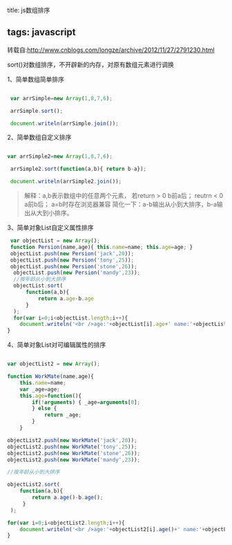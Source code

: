 title: js数组排序

tags: javascript
----------------

转载自:http://www.cnblogs.com/longze/archive/2012/11/27/2791230.html

sort()对数组排序，不开辟新的内存，对原有数组元素进行调换

1、简单数组简单排序

```javascript

 var arrSimple=new Array(1,8,7,6);

 arrSimple.sort();

 document.writeln(arrSimple.join());

```

2、简单数组自定义排序

```javascript

var arrSimple2=new Array(1,8,7,6);

 arrSimple2.sort(function(a,b){ return b-a});

 document.writeln(arrSimple2.join());

```

<!-- more -->

> 解释：a,b表示数组中的任意两个元素， 若return > 0 b前a后； reutrn < 0 a前b后； a=b时存在浏览器兼容 简化一下：a-b输出从小到大排序，b-a输出从大到小排序。

3、简单对象List自定义属性排序

```javascript
 var objectList = new Array();
 function Persion(name,age){ this.name=name; this.age=age; }
 objectList.push(new Persion('jack',20));
 objectList.push(new Persion('tony',25));
 objectList.push(new Persion('stone',26));
  objectList.push(new Persion('mandy',23));
  //按年龄从小到大排序
  objectList.sort(
      function(a,b){
          return a.age-b.age
      }
  );
  for(var i=0;i<objectList.length;i++){
    document.writeln('<br />age:'+objectList[i].age+' name:'+objectList[i].name);
}
```

4、简单对象List对可编辑属性的排序

```javascript

var objectList2 = new Array();

function WorkMate(name,age){
    this.name=name;
    var _age=age;
    this.age=function(){
        if(!arguments) { _age=arguments[0];
        } else {
            return _age;
        }
    }

objectList2.push(new WorkMate('jack',20));
objectList2.push(new WorkMate('tony',25));
objectList2.push(new WorkMate('stone',26));
objectList2.push(new WorkMate('mandy',23));

//按年龄从小到大排序

objectList2.sort(
    function(a,b){
        return a.age()-b.age();
     }
 );

for(var i=0;i<objectList2.length;i++){
    document.writeln('<br />age:'+objectList2[i].age()+' name:'+objectList2[i].name);
}

```
